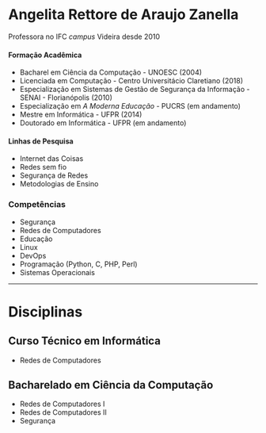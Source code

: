 # Angelita Rettore de Araujo Zanella

Professora no IFC *campus* Videira desde 2010


#### Formação Acadêmica
- Bacharel em Ciência da Computação - UNOESC (2004)
- Licenciada em Computação - Centro Universitácio Claretiano (2018)
- Especialização em Sistemas de Gestão de Segurança da Informação - SENAI - Florianópolis (2010)
- Especialização em *A Moderna Educação* - PUCRS (em andamento)
- Mestre em Informática - UFPR (2014)
- Doutorado em Informática - UFPR (em andamento)

#### Linhas de Pesquisa
- Internet das Coisas
- Redes sem fio
- Segurança de Redes
- Metodologias de Ensino

### Competências
- Segurança
- Redes de Computadores
- Educação
- Linux
- DevOps
- Programação (Python, C, PHP, Perl)
- Sistemas Operacionais

---
# Disciplinas 
## Curso Técnico em Informática
- Redes de Computadores

## Bacharelado em Ciência da Computação
- Redes de Computadores I 
- Redes de Computadores II
- Segurança
